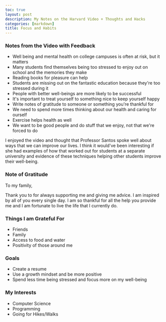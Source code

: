 ```yaml
---
toc: true
layout: post
description: My Notes on the Harvard Video + Thoughts and Hacks
categories: [markdown]
title: Focus and Habits
---
```


### Notes from the Video with Feedback ###

- Well being and mental health on college campuses is often at risk, but it matters
- Many students find themselves being too stressed to enjoy out on school and the memories they make
- Reading books for pleasure can help
- Students are missing out on the fantastic education because they're too stressed during it
- People with better well-beings are more likely to be successful
- It's important to treat yourself to something nice to keep yourself happy
- Write notes of gratitude to someone or something you're thankful for
- We need to spend more times thinking about our health and caring for ourself
- Exercise helps health as well
- We want to be good people and do stuff that we enjoy, not that we're forced to do

I enjoyed the video and thought that Professor Santos spoke well about ways that we can improve our lives. I think it would've been interesting if she had examples of how that worked out for students at a separate university and evidence of these techniques helping other students improve their well-being.

### Note of Gratitude ###

To my family,

Thank you to for always supporting me and giving me advice. I am inspired by all of you every single day. I am so thankful for all the help you provide me and I am fortunate to live the life that I currently do.

### Things I am Grateful For ###

- Friends
- Family
- Access to food and water
- Positivity of those around me

### Goals ###

- Create a resume
- Use a growth mindset and be more positive
- Spend less time being stressed and focus more on my well-being

### My Interests ###

- Computer Science
- Programming
- Going for Hikes/Walks
